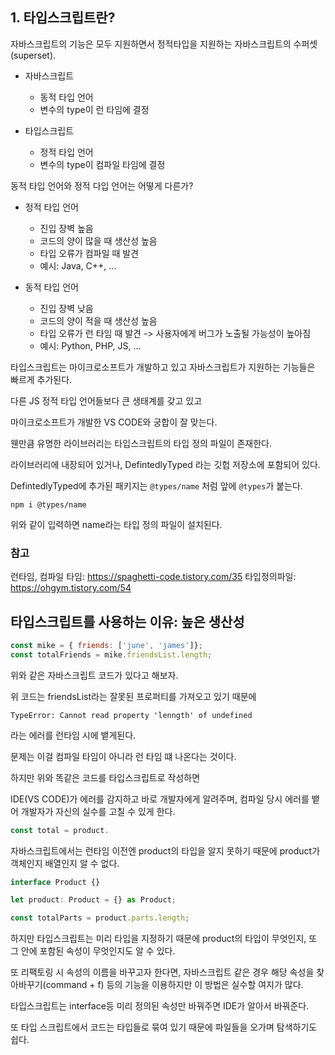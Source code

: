 ## 1. 타입스크립트란?

자바스크립트의 기능은 모두 지원하면서 정적타입을 지원하는 자바스크립트의 수퍼셋(superset).

- 자바스크립트
  - 동적 타입 언어
  - 변수의 type이 런 타임에 결정

- 타입스크립트
  - 정적 타입 언어
  - 변수의 type이 컴파일 타임에 결정

동적 타입 언어와 정적 다입 언어는 어떻게 다른가?

- 정적 타입 언어
  - 진입 장벽 높음
  - 코드의 양이 많을 때 생산성 높음
  - 타입 오류가 컴파일 때 발견
  - 예시: Java, C++, ...

- 동적 타입 언어
  - 진입 장벽 낮음
  - 코드의 양이 적을 때 생산성 높음
  - 타입 오류가 런 타임 때 발견 -> 사용자에게 버그가 노출될 가능성이 높아짐
  - 예시: Python, PHP, JS, ...


타입스크립트는 마이크로소프트가 개발하고 있고 자바스크립트가 지원하는 기능들은 빠르게 추가된다.

다른 JS 정적 타입 언어들보다 큰 생태계를 갖고 있고

마이크로소프트가 개발한 VS CODE와 궁합이 잘 맞는다.

웬만큼 유명한 라이브러리는 타입스크립트의 타입 정의 파일이 존재한다.

라이브러리에 내장되어 있거나, DefintedlyTyped 라는 깃헙 저장소에 포함되어 있다.

DefintedlyTyped에 추가된 패키지는 `@types/name` 처럼 앞에 `@types`가 붙는다.

```shell
npm i @types/name 
```

위와 같이 입력하면 name라는 타입 정의 파일이 설치된다.

### 참고

런타임, 컴파일 타임: https://spaghetti-code.tistory.com/35
타입정의파일: https://ohgym.tistory.com/54

## 타입스크립트를 사용하는 이유: 높은 생산성

```js
const mike = { friends: ['june', 'james']};
const totalFriends = mike.friendsList.length;
```

위와 같은 자바스크립트 코드가 있다고 해보자.

위 코드는 friendsList라는 잘못된 프로퍼티를 가져오고 있기 때문에

`TypeError: Cannot read property 'lenngth' of undefined`

라는 에러를 런타임 시에 뱉게된다.

문제는 이걸 컴파일 타임이 아니라 런 타임 떄 나온다는 것이다.

하지만 위와 똑같은 코드를 타입스크립트로 작성하면 

IDE(VS CODE)가 에러를 감지하고 바로 개발자에게 알려주며, 컴파일 당시 에러를 뱉어 개발자가 자신의 실수를 고칠 수 있게 한다.

```js
const total = product.
```

자바스크립트에서는 런타임 이전엔 product의 타입을 알지 못하기 때문에 product가 객체인지 배열인지 알 수 없다.

```ts
interface Product {}

let product: Product = {} as Product;

const totalParts = product.parts.length;
```

하지만 타입스크립트는 미리 타입을 지정하기 때문에 product의 타입이 무엇인지, 또 그 안에 포함된 속성이 무엇인지도 알 수 있다.

또 리팩토링 시 속성의 이름을 바꾸고자 한다면, 자바스크립트 같은 경우 해당 속성을 찾아바꾸기(command + f) 등의 기능을 이용하지만 이 방법은 실수할 여지가 많다.

타입스크립트는 interface등 미리 정의된 속성만 바꿔주면 IDE가 알아서 바꿔준다.

또 타입 스크립트에서 코드는 타입들로 묶여 있기 때문에 파일들을 오가며 탐색하기도 쉽다.